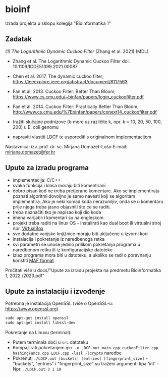 

# bioinf
Izrada projekta u sklopu kolegija "Bioinformatika 1"

## Zadatak

*(1) The Logarithmic Dynamic Cuckoo Filter* (Zhang et al. 2021) (MDL)

- Zhang et al. The Logarithmic Dynamic Cuckoo Filter 
	doi: 10.1109/ICDE51399.2021.00087
	
- Chen et al. 2017. The dynamic cuckoo filter; https://ieeexplore.ieee.org/abstract/document/8117563
- Fan et al. 2013. Cuckoo Filter: Better Than Bloom;
https://www.cs.cmu.edu/~binfan/papers/login_cuckoofilter.pdf
- Fan et al. 2014. Cuckoo Filter: Practically Better Than Bloom;
http://www.cs.cmu.edu/%7Ebinfan/papers/conext14_cuckoofilter.pdf
- tražiti slučajne podnizove (k-mere uz različite k, npr. k = 10, 20, 50, 100, 200) u E. coli genomu
- napraviti vlastiti LDCF te usporediti s originalnom [implementacijom](https://github.com/CGCL-codes/LDCF)

Nastavnica: izv. prof. dr. sc. Mirjana Domazet-Lošo 
E-mail: mirjana.domazet@fer.hr

## Upute za izradu programa
- implementacija: C/C++
- svaka funkcija i klasa moraju biti komentirani
- dobro pisan kod ne treba pretjerane komentare. Ako se implementiraju poznati algoritmi dovoljno je
    samo navesti koji se algoritam implementira. Ako je neki komad koda nerazumljiv, onda se u
    komentaru prije njega treba jasno objasniti što će se raditi.
- treba naznačiti tko je napisao koji dio koda
- imena varijabli i komentari su na engleskom
- projekt treba raditi na linux OS - instalirati kao dual boot ili virtualni stroj npr. [VirtualBox](https://www.virtualbox.org/)
- sve dodatne vanjske knjižnice moraju biti uključene u izvorni kod
- instalacija i pokretanje iz naredbenoga retka
- svi parametri se unose jedino prilikom pokretanja programa u naredbenom retku ili iz konfiguracijske
datoteke
- izlaz programa mora biti u datoteku, a ukoliko se radi o poravnanju koristiti [MAF format](
http://genome.ucsc.edu/FAQ/FAQformat.html#format5)

Pročitati više u docs/"Upute za izradu projekta na predmetu Bioinformatika 1, 2022./2023.pdf"

## Upute za instalaciju i izvođenje
Potrebna je instalacija OpenSSL (više o OpenSSL-u: https://www.openssl.org).

```txt
sudo apt-get install openssl
sudo apt-get install libssl-dev
```

Pokretanje na Linuxu (terminal):
- Putem terminala doći u `src` datoteku
- Kompajlirati pokretanjem `g++ -o LDCF.out main.cpp cuckooFilter.cpp hashingFuncs.cpp LDCF.cpp -lssl -lcrypto` naredbe
- Pokrenuti `./LDCF.out [buckets] [entries] [fingerprint_size]`
        - "buckets", "entries" i "fingerprint_size" su traženi argumenti tipa 'int'
        - Npr. `./LDCF.out 3 1 10`
